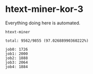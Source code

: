 # htext-miner-kor-3

Everything doing here is automated.

```
htext-miner

total: 9562/9855 (97.02688990360222%)

job0: 1726
job1: 2000
job2: 1888
job3: 2064
job4: 1884
```